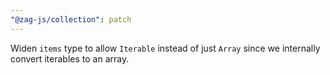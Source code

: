 ```yaml
---
"@zag-js/collection": patch
---
```


Widen `items` type to allow `Iterable` instead of just `Array` since we internally convert iterables to an array.
